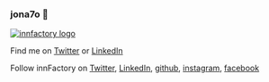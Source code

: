 ### jona7o 👋

[![innfactory logo][logo]](https://innfactory.de)

Find me on [Twitter](https://twitter.com/jona7o) or [LinkedIn](https://www.linkedin.com/in/jona7o/)

Follow innFactory on [Twitter](https://twitter.com/innFactoryGmbH), [LinkedIn](https://www.linkedin.com/company/innfactory/), [github](https://github.com/innFactory), [instagram](https://www.instagram.com/innfactory/), [facebook](https://www.facebook.com/innFactoryGmbH)


[logo]: https://innfactory.de/wp-content/uploads/2020/01/innFactory_web_1x.png "innFactory Logo"
